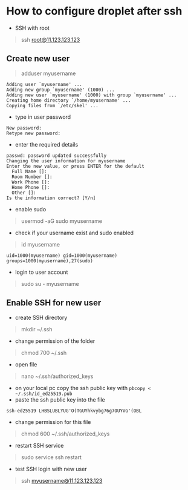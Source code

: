 # How to configure droplet after ssh
- SSH with root
> ssh root@11.123.123.123
## Create new user
> adduser myusername
```
Adding user `myusername' ...
Adding new group `myusername' (1000) ...
Adding new user `myusername' (1000) with group `myusername' ...
Creating home directory `/home/myusername' ...
Copying files from `/etc/skel' ...
```
- type in user password
```
New password:
Retype new password:
```
- enter the required details
```
passwd: password updated successfully
Changing the user information for myusername
Enter the new value, or press ENTER for the default
  Full Name []:
  Room Number []:
  Work Phone []:
  Home Phone []:
  Other []:
Is the information correct? [Y/n]
```
- enable sudo
> usermod -aG sudo myusername
- check if your username exist and sudo enabled
> id myusername
```
uid=1000(myusername) gid=1000(myusername) groups=1000(myusername),27(sudo)
```
- login to user account
> sudo su - myusername
## Enable SSH for new user
- create SSH directory
> mkdir ~/.ssh
- change permission of the folder
> chmod 700 ~/.ssh
- open file
> nano ~/.ssh/authorized_keys
  - on your local pc copy the ssh public key with ```pbcopy < ~/.ssh/id_ed25519.pub```
  - paste the ssh public key into the file
  ```
  ssh-ed25519 LHBSLUBLYUG'O(TGUYhkvybg76g7OUYVG'(OBL
  ```
  - change permission for this file
  > chmod 600 ~/.ssh/authorized_keys
- restart SSH service
> sudo service ssh restart
- test SSH login with new user
> ssh myusername@11.123.123.123
